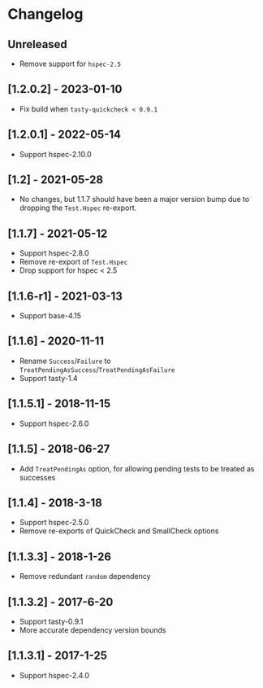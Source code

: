 # Changelog

## Unreleased

- Remove support for `hspec-2.5`

## [1.2.0.2] - 2023-01-10

- Fix build when `tasty-quickcheck < 0.9.1`

## [1.2.0.1] - 2022-05-14

- Support hspec-2.10.0

## [1.2] - 2021-05-28

- No changes, but 1.1.7 should have been a major version bump due to dropping the `Test.Hspec` re-export.

## [1.1.7] - 2021-05-12

- Support hspec-2.8.0
- Remove re-export of `Test.Hspec`
- Drop support for hspec < 2.5

## [1.1.6-r1] - 2021-03-13

- Support base-4.15

## [1.1.6] - 2020-11-11

- Rename `Success`/`Failure` to `TreatPendingAsSuccess`/`TreatPendingAsFailure`
- Support tasty-1.4

## [1.1.5.1] - 2018-11-15

- Support hspec-2.6.0

## [1.1.5] - 2018-06-27

- Add `TreatPendingAs` option, for allowing pending tests to be treated as successes

## [1.1.4] - 2018-3-18

- Support hspec-2.5.0
- Remove re-exports of QuickCheck and SmallCheck options

## [1.1.3.3] - 2018-1-26

- Remove redundant `random` dependency

## [1.1.3.2] - 2017-6-20

- Support tasty-0.9.1
- More accurate dependency version bounds

## [1.1.3.1] - 2017-1-25

- Support hspec-2.4.0
